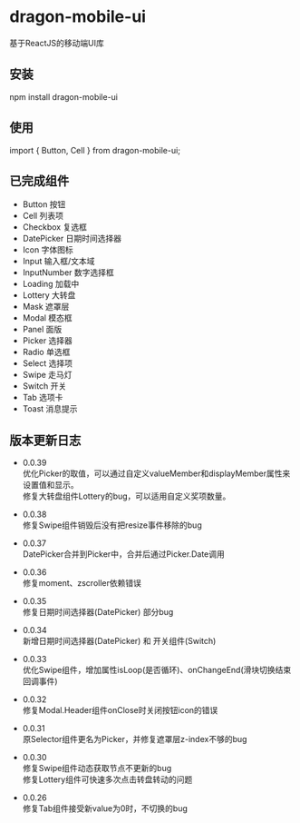# dragon-mobile-ui
  基于ReactJS的移动端UI库
  
## 安装
  npm install dragon-mobile-ui
  
## 使用
  import { Button, Cell } from dragon-mobile-ui;

## 已完成组件
- Button 按钮
- Cell 列表项
- Checkbox 复选框
- DatePicker 日期时间选择器
- Icon 字体图标
- Input 输入框/文本域
- InputNumber 数字选择框
- Loading 加载中
- Lottery 大转盘
- Mask 遮罩层
- Modal 模态框
- Panel 面版
- Picker 选择器
- Radio 单选框
- Select 选择项
- Swipe 走马灯
- Switch 开关
- Tab 选项卡
- Toast 消息提示

## 版本更新日志

- 0.0.39  
  优化Picker的取值，可以通过自定义valueMember和displayMember属性来设置值和显示。  
  修复大转盘组件Lottery的bug，可以适用自定义奖项数量。

- 0.0.38  
  修复Swipe组件销毁后没有把resize事件移除的bug

- 0.0.37  
  DatePicker合并到Picker中，合并后通过Picker.Date调用

- 0.0.36  
  修复moment、zscroller依赖错误

- 0.0.35  
  修复日期时间选择器(DatePicker) 部分bug

- 0.0.34  
  新增日期时间选择器(DatePicker) 和 开关组件(Switch)

- 0.0.33  
  优化Swipe组件，增加属性isLoop(是否循环)、onChangeEnd(滑块切换结束回调事件)

- 0.0.32  
  修复Modal.Header组件onClose时关闭按钮icon的错误

- 0.0.31  
  原Selector组件更名为Picker，并修复遮罩层z-index不够的bug

- 0.0.30  
  修复Swipe组件动态获取节点不更新的bug  
  修复Lottery组件可快速多次点击转盘转动的问题
  
- 0.0.26  
  修复Tab组件接受新value为0时，不切换的bug

